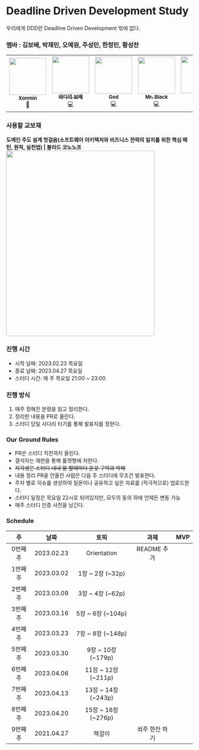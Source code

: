 # Deadline Driven Development Study
우리에게 DDD란 Deadline Driven Development 밖에 없다.

### 멤바 : 김보배, 박재민, 오예원, 주성민, 한정민, 황성찬 
<table>
  <tr>
    <td align="center"><a href="https://github.com/xonmin"><img src="https://avatars.githubusercontent.com/u/27190617?v=4?s=100" width="100px;" alt=""/><br /><sub><b>Xonmin</b></sub></a><br />💪</a></td>
    <td align="center"><a href="https://github.com/KimDoubleB"><img src="https://user-images.githubusercontent.com/37873745/221325093-bc9896e6-86a1-4ffe-9144-3ca6b1c03fbc.jpeg" width="100px;" alt=""/><br /><sub><b>바다의 보배</b></sub></a><br />💻</a></td>
    <td align="center"><a href="https://github.com/god9599"><img src="https://avatars.githubusercontent.com/u/59276134?v=4?s=100" width="100px;" alt=""/><br /><sub><b>God</b></sub></a><br />💻</a></td>
    <td align="center"><a href="https://github.com/mkSpace"><img src="https://cdn.discordapp.com/attachments/977459923594129468/1078311218059673650/image.png" width="100px;" alt=""/><br /><sub><b>Mr. Black</b></sub></a><br />💻</a></td>
    <td align="center"><a href="https://github.com/yaeoni"><img src="https://yt3.googleusercontent.com/AUJYV5Isvijta-MSG8E6VodHV9zGumDO8vprOZsi7Y2PmIvjSGy_Qz-m8kU5s8LYuzsU73-4pA=s900-c-k-c0x00ffffff-no-rj" width="100px;" alt=""/><br /><sub><b>오짱재</b></sub></a><br /><a href="https://github.com/AUSG/Relay-Homepage/commits?author=whitesoil" title="Code">💻</a></td>
    <td align="center"><a href="https://github.com/plzprayme"><img src="https://user-images.githubusercontent.com/34934883/220926149-3255ea11-50bb-4243-a757-febbfb1305e2.png" width="100px;" alt=""/><br /><sub><b>Hwang Tube</b></sub></a><br /><a href="https://github.com/AUSG/Relay-Homepage/commits?author=rayleighko" title="Code">💻</a></td>
  </tr>
</table>

### 사용할 교보재
**도메인 주도 설계 첫걸음(소프트웨어 아키텍처와 비즈니스 전략의 일치를 위한 핵심 패턴, 원칙, 실천법) | 블라드 코노노프**
<img src=https://user-images.githubusercontent.com/34934883/220916149-98bb91d0-642a-4b53-994b-1cfd0cc7ef8e.png width=400 height=500 />

### 진행 시간
* 시작 날짜: 2023.02.23 목요일
* 종료 날짜: 2023.04.27 목요일
* 스터디 시간: 매 주 목요일 21:00 ~ 23:00

### 진행 방식
1. 매주 정해진 분량을 읽고 정리한다.
2. 정리한 내용을 PR로 올린다.
3. 스터디 당일 사다리 타기를 통해 발표자를 정한다.

### Our Ground Rules
- PR은 스터디 직전까지 올린다.
- 결석자는 재판을 통해 룰렛형에 처한다.
- ~~지각생은 스터디 내내 말 할때마다 온갖 구박과 박해~~
- 내용 정리 PR을 안올린 사람은 다음 주 스터디에 무조건 발표한다.
- 주차 별로 이슈를 생성하여 질문이나 공유하고 싶은 자료를 (적극적으로) 업로드한다.
- 스터디 일정은 목요일 22시로 되어있지만, 모두의 동의 하에 언제든 변동 가능
- 매주 스터디 인증 사진을 남긴다.

### Schedule
|주|날짜|토픽|과제|MVP|
|:----:|:----:|:-----:|:-----:|:----:|
|0번째 주|2023.02.23|Orientation|README 추가||
|1번째 주|2023.03.02|1장 ~ 2장 (~32p)|
|2번째 주|2023.03.09|3장 ~ 4장 (~62p)|
|3번째 주|2023.03.16|5장 ~ 6장 (~104p)|
|4번째 주|2023.03.23|7장 ~ 8장 (~148p)|
|5번째 주|2023.03.30|9장 ~ 10장 (~179p)|
|6번째 주|2023.04.06|11장 ~ 12장 (~211p)|
|7번째 주|2023.04.13|13장 ~ 14장 (~243p)|
|8번째 주|2023.04.20|15장 ~ 16장 (~276p)|
|9번째 주|2021.04.27|책걸이|쐬주 한잔 하기|
